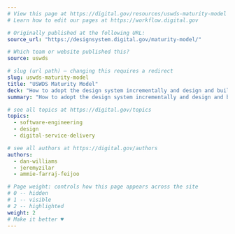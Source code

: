 ```yaml
---
# View this page at https://digital.gov/resources/uswds-maturity-model
# Learn how to edit our pages at https://workflow.digital.gov

# Originally published at the following URL:
source_url: "https://designsystem.digital.gov/maturity-model/"

# Which team or website published this?
source: uswds

# slug (url path) — changing this requires a redirect
slug: uswds-maturity-model
title: "USWDS Maturity Model"
deck: "How to adopt the design system incrementally and design and build better digital experiences."
summary: "How to adopt the design system incrementally and design and build better digital experiences."

# see all topics at https://digital.gov/topics
topics:
  - software-engineering
  - design
  - digital-service-delivery

# see all authors at https://digital.gov/authors
authors:
  - dan-williams
  - jeremyzilar
  - ammie-farraj-feijoo

# Page weight: controls how this page appears across the site
# 0 -- hidden
# 1 -- visible
# 2 -- highlighted
weight: 2
# Make it better ♥
---
```

